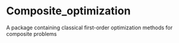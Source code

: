 # Composite_optimization
A package containing classical first-order optimization methods for composite problems
